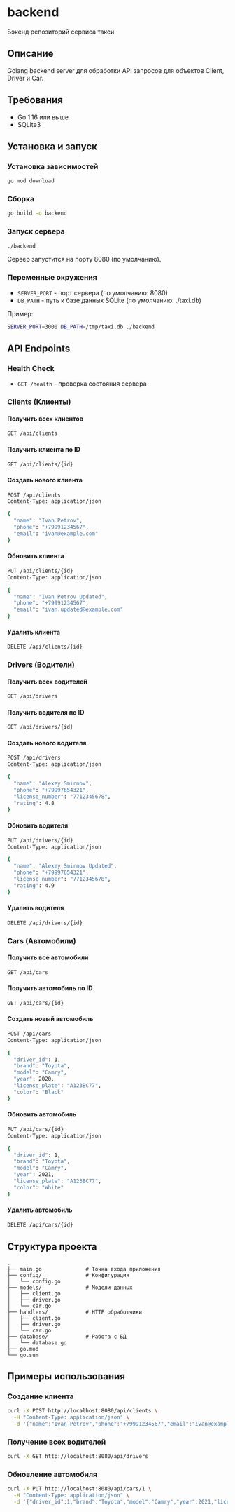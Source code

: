 # backend
Бэкенд репозиторий сервиса такси

## Описание
Golang backend server для обработки API запросов для объектов Client, Driver и Car.

## Требования
- Go 1.16 или выше
- SQLite3

## Установка и запуск

### Установка зависимостей
```bash
go mod download
```

### Сборка
```bash
go build -o backend
```

### Запуск сервера
```bash
./backend
```

Сервер запустится на порту 8080 (по умолчанию).

### Переменные окружения
- `SERVER_PORT` - порт сервера (по умолчанию: 8080)
- `DB_PATH` - путь к базе данных SQLite (по умолчанию: ./taxi.db)

Пример:
```bash
SERVER_PORT=3000 DB_PATH=/tmp/taxi.db ./backend
```

## API Endpoints

### Health Check
- `GET /health` - проверка состояния сервера

### Clients (Клиенты)

#### Получить всех клиентов
```bash
GET /api/clients
```

#### Получить клиента по ID
```bash
GET /api/clients/{id}
```

#### Создать нового клиента
```bash
POST /api/clients
Content-Type: application/json

{
  "name": "Ivan Petrov",
  "phone": "+79991234567",
  "email": "ivan@example.com"
}
```

#### Обновить клиента
```bash
PUT /api/clients/{id}
Content-Type: application/json

{
  "name": "Ivan Petrov Updated",
  "phone": "+79991234567",
  "email": "ivan.updated@example.com"
}
```

#### Удалить клиента
```bash
DELETE /api/clients/{id}
```

### Drivers (Водители)

#### Получить всех водителей
```bash
GET /api/drivers
```

#### Получить водителя по ID
```bash
GET /api/drivers/{id}
```

#### Создать нового водителя
```bash
POST /api/drivers
Content-Type: application/json

{
  "name": "Alexey Smirnov",
  "phone": "+79997654321",
  "license_number": "7712345678",
  "rating": 4.8
}
```

#### Обновить водителя
```bash
PUT /api/drivers/{id}
Content-Type: application/json

{
  "name": "Alexey Smirnov Updated",
  "phone": "+79997654321",
  "license_number": "7712345678",
  "rating": 4.9
}
```

#### Удалить водителя
```bash
DELETE /api/drivers/{id}
```

### Cars (Автомобили)

#### Получить все автомобили
```bash
GET /api/cars
```

#### Получить автомобиль по ID
```bash
GET /api/cars/{id}
```

#### Создать новый автомобиль
```bash
POST /api/cars
Content-Type: application/json

{
  "driver_id": 1,
  "brand": "Toyota",
  "model": "Camry",
  "year": 2020,
  "license_plate": "A123BC77",
  "color": "Black"
}
```

#### Обновить автомобиль
```bash
PUT /api/cars/{id}
Content-Type: application/json

{
  "driver_id": 1,
  "brand": "Toyota",
  "model": "Camry",
  "year": 2021,
  "license_plate": "A123BC77",
  "color": "White"
}
```

#### Удалить автомобиль
```bash
DELETE /api/cars/{id}
```

## Структура проекта
```
.
├── main.go              # Точка входа приложения
├── config/              # Конфигурация
│   └── config.go
├── models/              # Модели данных
│   ├── client.go
│   ├── driver.go
│   └── car.go
├── handlers/            # HTTP обработчики
│   ├── client.go
│   ├── driver.go
│   └── car.go
├── database/            # Работа с БД
│   └── database.go
├── go.mod
└── go.sum
```

## Примеры использования

### Создание клиента
```bash
curl -X POST http://localhost:8080/api/clients \
  -H "Content-Type: application/json" \
  -d '{"name":"Ivan Petrov","phone":"+79991234567","email":"ivan@example.com"}'
```

### Получение всех водителей
```bash
curl -X GET http://localhost:8080/api/drivers
```

### Обновление автомобиля
```bash
curl -X PUT http://localhost:8080/api/cars/1 \
  -H "Content-Type: application/json" \
  -d '{"driver_id":1,"brand":"Toyota","model":"Camry","year":2021,"license_plate":"A123BC77","color":"White"}'
```
